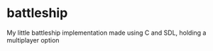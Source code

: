 # battleship
My little battleship implementation made using C and SDL, holding a multiplayer option
